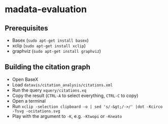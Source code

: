 madata-evaluation
=================

Prerequisites
-------------

* Basex (`sudo apt-get install basex`)
* xclip (`sudo apt-get install xclip`)
* graphviz (`sudo apt-get install graphviz`)


Building the citation graph
---------------------------

* Open BaseX
* Load `datavis/citation_analysis/citations.xml`
* Run the query `xquery/citations.xq`
* Copy the result (`CTRL-A` to select everything, `CTRL-C` to copy)
* Open a terminal
* Run `xclip -selection clipboard -o | sed 's/-&gt;/->/' |dot -Kcirco -Tsvg -ocitations.svg`
* Play with the argument to `-K`, e.g. `-Ktwopi` or `-Kneato`
